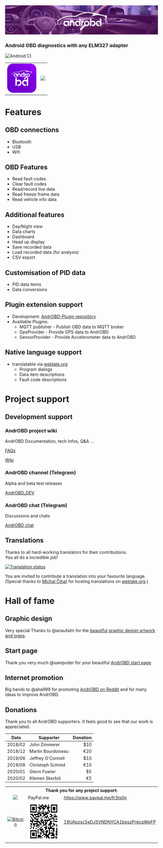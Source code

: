![AndrOBD](fastlane/metadata/android/en-US/images/tvBanner.png)

### Android OBD diagnostics with any ELM327 adapter

![Android CI](https://github.com/fr3ts0n/AndrOBD/workflows/Android%20CI/badge.svg)

<table>
<tr colspan="2">
  <td>
    <a href="https://f-droid.org/packages/com.fr3ts0n.ecu.gui.androbd/">
      <img width="96" height="96" src="fastlane/metadata/android/en-US/images/icon.png"/>
    </a>
  </td>
  <td>
    <a href="https://f-droid.org/packages/com.fr3ts0n.ecu.gui.androbd/">
      <img src="https://f-droid.org/wiki/images/0/06/F-Droid-button_get-it-on.png"/>
    </a>
  </td>
</tr>
</table>

# Features

## OBD connections

* Bluetooth
* USB
* Wifi

## OBD Features

* Read fault codes
* Clear fault codes
* Read/record live data
* Read freeze frame data
* Read vehicle info data

## Additional features

* Day/Night view
* Data charts
* Dashboard
* Head up display
* Save recorded data
* Load recorded data (for analysis)
* CSV export

## Customisation of PID data

+ PID data items
+ Data conversions

## Plugin extension support

- Development: [AndrOBD-Plugin repository](https://github.com/fr3ts0n/AndrOBD-Plugin)
- Avalilable Plugins:
  - MQTT publisher - Publish OBD data to MQTT broker
  - GpsProvider - Provide GPS data to AndrOBD
  - SensorProvider - Provide Accelerometer data to AndrOBD

## Native language support
 
+ translatable via [weblate.org](https://hosted.weblate.org/projects/androbd/strings/)
  + Program dialogs
  + Data item descriptions
  + Fault code descriptions

# Project support

## Development support

### AndrOBD project wiki

AndrOBD Documentation, tech Infos, Q&A ...

[FAQs](https://github.com/fr3ts0n/AndrOBD/wiki/Frequently-asked-questions)

[Wiki](https://github.com/fr3ts0n/AndrOBD/wiki)

### AndrOBD channel (Telegram)

Alpha and beta test releases

[AndrOBD_DEV](https://t.me/AndrOBD_dev)

### AndrOBD chat (Telegram)

Discussions and chats

[AndrOBD chat](https://t.me/joinchat/G60ltQv5CCEQ94BZ5yWQbg)

## Translations

Thanks to all hard-working translators for their contributions.
<br>You all do a incredible job!

[![Translation status](https://hosted.weblate.org/widgets/androbd/-/multi-auto.svg)](https://hosted.weblate.org/engage/androbd/?utm_source=widget)

You are invited to contribute a translation into your favourite language.
<br>(Special thanks to [Michal Čihař](https://github.com/nijel) for hosting translations on [weblate.org](http://weblate.org/).)

# Hall of fame

## Graphic design

Very special Thanks to @anaufalm for the
[beautiful graphic design artwork and logos](https://steemit.com/utopian-io/@naufal/my-design-logo-for-androbd-valid-commit-and-added-to-v2-0-3).

## Start page

Thank you very much @sampoder for your beautiful [AndrOBD start page](https://fr3ts0n.github.io/AndrOBD/)

## Internet promotion

Big hands to @aha999 for promoting [AndrOBD on Reddit](https://www.reddit.com/r/AndrOBD/) and for many ideas to improve AndrOBD.

## Donations

Thank you to all AndrOBD supporters.
It feels good to see that our work is appreciated.

| Date | Supporter | Donation  |
|------|-----------|----------:|
| 2018/02 | John Zimmerer | $10 |
| 2018/12 | Martin Bourdoiseau | €20 |
| 2019/06 | Jeffrey O'Connell | $10 |
| 2019/08 | Christoph Schmid | €10 |
| 2020/01 | Glenn Fowler | $5 |
| 2020/02 | Klemen Skerbiš | €5 |

<table>
  <tr>
    <th colspan="3">Thank you for any project support:</td>
  </th>
  <tr>
    <td align="center"><a href="https://www.paypal.me/fr3ts0n"><img src="https://www.paypalobjects.com/en_GB/i/btn/btn_donate_LG.gif"/></a></td>
    <td>PayPal.me</td>
    <td><a href="https://www.paypal.me/fr3ts0n">https://www.paypal.me/fr3ts0n</a></td>
  </tr>
  <tr>
    <td align="center"><a href="bitcoin:19UApzsc5eDJ5VNDNYCA1bpszPnkcpWeFP"><img src="https://bitcoin.org/img/icons/logotop.svg" alt="Bitcoin"/></a></td>
    <td align="center"><a href="bitcoin:19UApzsc5eDJ5VNDNYCA1bpszPnkcpWeFP"><img src="manual/bitcoin_qr_code.png" alt="bitcoin:19UApzsc5eDJ5VNDNYCA1bpszPnkcpWeFP" width="128px" height="128px"></a></td>
    <td><a href="bitcoin:19UApzsc5eDJ5VNDNYCA1bpszPnkcpWeFP">19UApzsc5eDJ5VNDNYCA1bpszPnkcpWeFP</a></td>
  </tr>
</table>
